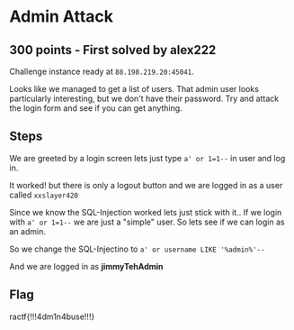 # Admin Attack

## 300 points - First solved by alex222

Challenge instance ready at `88.198.219.20:45041`.

Looks like we managed to get a list of users. That admin user looks particularly interesting, but we don't have their password. Try and attack the login form and see if you can get anything.

## Steps
We are greeted by a login screen lets just type `a' or 1=1--` in user and log in.

It worked! but there is only a logout button and we are logged in as a user called `xxslayer420`

Since we know the SQL-Injection worked lets just stick with it..
If we login with `a' or 1=1--` we are just a "simple" user. So lets see if we can login as an admin.

So we change the SQL-Injectino to `a' or username LIKE '%admin%'--`

And we are logged in as **jimmyTehAdmin**

## Flag
ractf{!!!4dm1n4buse!!!}
